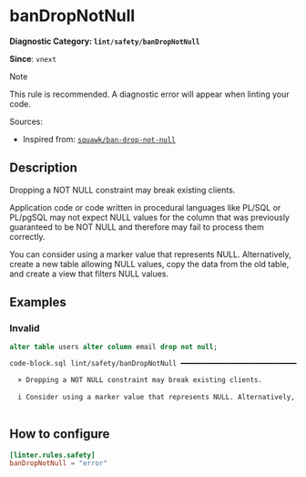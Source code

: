 # banDropNotNull
**Diagnostic Category: `lint/safety/banDropNotNull`**

**Since**: `vnext`
> [!NOTE]
> This rule is recommended. A diagnostic error will appear when linting your code.

Sources: 
- Inspired from: <a href="https://squawkhq.com/docs/ban-drop-not-null" target="_blank"><code>squawk/ban-drop-not-null</code></a>

## Description
Dropping a NOT NULL constraint may break existing clients.

Application code or code written in procedural languages like PL/SQL or PL/pgSQL may not expect NULL values for the column that was previously guaranteed to be NOT NULL and therefore may fail to process them correctly.

You can consider using a marker value that represents NULL. Alternatively, create a new table allowing NULL values, copy the data from the old table, and create a view that filters NULL values.

## Examples

### Invalid

```sql
alter table users alter column email drop not null;
```

```sh
code-block.sql lint/safety/banDropNotNull ━━━━━━━━━━━━━━━━━━━━━━━━━━━━━━━━━━━━━━━━━━━━━━━━━━━━━━━━━━

  × Dropping a NOT NULL constraint may break existing clients.
  
  i Consider using a marker value that represents NULL. Alternatively, create a new table allowing NULL values, copy the data from the old table, and create a view that filters NULL values.
  

```

## How to configure
```toml title="pglt.toml"
[linter.rules.safety]
banDropNotNull = "error"

```
